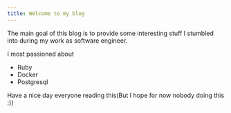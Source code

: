 ```yaml
---
title: Welcome to my blog
---
```


The main goal of this blog is to provide some interesting stuff I stumbled into during my work as software engineer.

I most passioned about
* Ruby
* Docker
* Postgresql


Have a nice day everyone reading this(But I hope for now nobody doing this :))